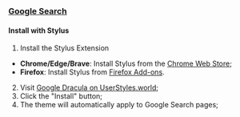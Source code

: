 ### [Google Search](https://google.com)

#### Install with Stylus

1. Install the Stylus Extension

- **Chrome/Edge/Brave**: Install Stylus from the [Chrome Web Store](https://chromewebstore.google.com/detail/stylus/clngdbkpkpeebahjckkjfobafhncgmne);
- **Firefox**: Install Stylus from [Firefox Add-ons](https://addons.mozilla.org/en-US/firefox/addon/styl-us/).

2. Visit [Google Dracula on UserStyles.world](https://userstyles.world/style/19469/google-dracula);
3. Click the "Install" button;
4. The theme will automatically apply to Google Search pages;
